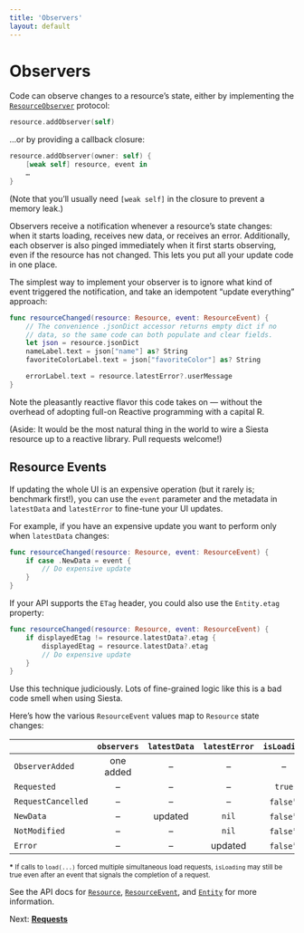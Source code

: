 ```yaml
---
title: 'Observers'
layout: default
---
```


# Observers

Code can observe changes to a resource’s state, either by implementing the [`ResourceObserver`](https://bustoutsolutions.github.io/siesta/api/Protocols/ResourceObserver.html) protocol:

```swift
resource.addObserver(self)
```

…or by providing a callback closure:

```swift
resource.addObserver(owner: self) {
    [weak self] resource, event in
    …
}
```

(Note that you’ll usually need `[weak self]` in the closure to prevent a memory leak.)

Observers receive a notification whenever a resource’s state changes: when it starts loading, receives new data, or receives an error. Additionally, each observer is also pinged immediately when it first starts observing, even if the resource has not changed. This lets you put all your update code in one place.

The simplest way to implement your observer is to ignore what kind of event triggered the notification, and take an idempotent “update everything” approach:

```swift
func resourceChanged(resource: Resource, event: ResourceEvent) {
    // The convenience .jsonDict accessor returns empty dict if no
    // data, so the same code can both populate and clear fields.
    let json = resource.jsonDict
    nameLabel.text = json["name"] as? String
    favoriteColorLabel.text = json["favoriteColor"] as? String

    errorLabel.text = resource.latestError?.userMessage
}
```

Note the pleasantly reactive flavor this code takes on — without the overhead of adopting full-on Reactive programming with a capital R.

(Aside: It would be the most natural thing in the world to wire a Siesta resource up to a reactive library. Pull requests welcome!)

## Resource Events

If updating the whole UI is an expensive operation (but it rarely is; benchmark first!), you can use the `event` parameter and the metadata in `latestData` and `latestError` to fine-tune your UI updates.

For example, if you have an expensive update you want to perform only when `latestData` changes:

```swift
func resourceChanged(resource: Resource, event: ResourceEvent) {
    if case .NewData = event {
        // Do expensive update
    }
}
```

If your API supports the `ETag` header, you could also use the `Entity.etag` property:

```swift
func resourceChanged(resource: Resource, event: ResourceEvent) {
    if displayedEtag != resource.latestData?.etag {
        displayedEtag = resource.latestData?.etag
        // Do expensive update
    }
}
```

Use this technique judiciously. Lots of fine-grained logic like this is a bad code smell when using Siesta.

Here’s how the various `ResourceEvent` values map to `Resource` state changes:

|                    | `observers`    | `latestData` | `latestError` | `isLoading` | `timestamp` |
|:-------------------|:--------------:|:------------:|:-------------:|:-----------:|:-----------:|
| `ObserverAdded`    |  one added     |  –           |  –            |  –          |  –          |
| `Requested`        |  –             |  –           |  –            | `true`      |  –          |
| `RequestCancelled` |  –             |  –           |  –            | `false`*    |  –          |
| `NewData`          |  –             |  updated     | `nil`         | `false`*    |  updated    |
| `NotModified`      |  –             |  –           | `nil`         | `false`*    |  updated    |
| `Error`            |  –             |  –           |  updated      | `false`*    |  updated    |

<small><strong>*</strong> If calls to `load(...)` forced multiple simultaneous load requests, `isLoading` may still be true even after an event that signals the completion of a request.</small>

See the API docs for [`Resource`](https://bustoutsolutions.github.io/siesta/api/Classes/Resource.html#/Observing%20Resources), [`ResourceEvent`](http://bustoutsolutions.github.io/siesta/api/Enums/ResourceEvent.html), and [`Entity`](http://bustoutsolutions.github.io/siesta/api/Structs/Entity.html) for more information.

<p class='guide-next'>Next: <strong><a href='../requests'>Requests</a></strong></p>
